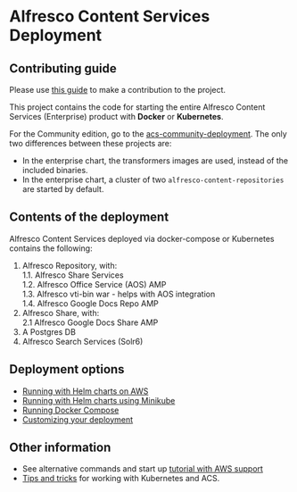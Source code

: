 
# Alfresco Content Services Deployment

## Contributing guide
Please use [this guide](CONTRIBUTING.md) to make a contribution to the project.

This project contains the code for starting the entire Alfresco Content Services (Enterprise) product with **Docker** or **Kubernetes**.

For the Community edition, go to the [acs-community-deployment](https://github.com/Alfresco/acs-community-deployment).
The only two differences between these projects are:
* In the enterprise chart, the transformers images are used, instead of the included binaries.
* In the enterprise chart, a cluster of two `alfresco-content-repositories` are started by default.

## Contents of the deployment
Alfresco Content Services deployed via docker-compose or Kubernetes contains the following:
1. Alfresco Repository, with:  
1.1. Alfresco Share Services   
1.2. Alfresco Office Service (AOS) AMP  
1.3. Alfresco vti-bin war - helps with AOS integration  
1.4. Alfresco Google Docs Repo AMP  
2. Alfresco Share, with:  
2.1 Alfresco Google Docs Share AMP  
3. A Postgres DB  
4. Alfresco Search Services (Solr6)

## Deployment options
* [Running with Helm charts on AWS](docs/helm-deployment-aws_cloud.md)
* [Running with Helm charts using Minikube](docs/helm-deployment-localhost.md)
* [Running Docker Compose](docs/docker-compose-deployment.md)
* [Customizing your deployment](docs/customising-deployment.md)

## Other information
* See alternative commands and start up [tutorial with AWS support](https://github.com/Alfresco/alfresco-anaxes-shipyard/blob/master/docs/running-a-cluster.md)
* [Tips and tricks](https://github.com/Alfresco/alfresco-anaxes-shipyard/blob/master/docs/tips-and-tricks.md) for working with Kubernetes and ACS.
